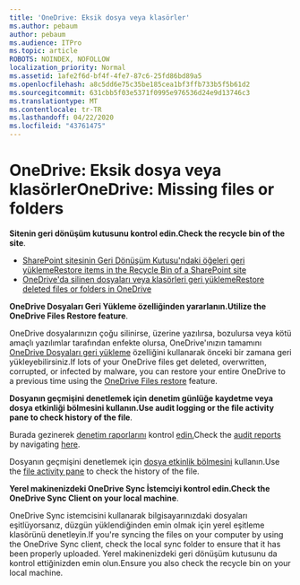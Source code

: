 ```yaml
---
title: 'OneDrive: Eksik dosya veya klasörler'
ms.author: pebaum
author: pebaum
ms.audience: ITPro
ms.topic: article
ROBOTS: NOINDEX, NOFOLLOW
localization_priority: Normal
ms.assetid: 1afe2f6d-bf4f-4fe7-87c6-25fd86bd89a5
ms.openlocfilehash: a8c5dd6e75c35be185cea1bf3ffb733b5f5b61d2
ms.sourcegitcommit: 631cbb5f03e5371f0995e976536d24e9d13746c3
ms.translationtype: MT
ms.contentlocale: tr-TR
ms.lasthandoff: 04/22/2020
ms.locfileid: "43761475"
---
```

# <a name="onedrive-missing-files-or-folders"></a><span data-ttu-id="2e16b-102">OneDrive: Eksik dosya veya klasörler</span><span class="sxs-lookup"><span data-stu-id="2e16b-102">OneDrive: Missing files or folders</span></span>

<span data-ttu-id="2e16b-103">**Sitenin geri dönüşüm kutusunu kontrol edin.**</span><span class="sxs-lookup"><span data-stu-id="2e16b-103">**Check the recycle bin of the site**.</span></span>

- [<span data-ttu-id="2e16b-104">SharePoint sitesinin Geri Dönüşüm Kutusu'ndaki öğeleri geri yükleme</span><span class="sxs-lookup"><span data-stu-id="2e16b-104">Restore items in the Recycle Bin of a SharePoint site</span></span>](https://support.office.com/article/restore-deleted-items-from-the-site-collection-recycle-bin-5fa924ee-16d7-487b-9a0a-021b9062d14b)
- [<span data-ttu-id="2e16b-105">OneDrive'da silinen dosyaları veya klasörleri geri yükleme</span><span class="sxs-lookup"><span data-stu-id="2e16b-105">Restore deleted files or folders in OneDrive</span></span>](https://support.office.com/article/Restore-deleted-files-or-folders-in-OneDrive-949ada80-0026-4db3-a953-c99083e6a84f)


<span data-ttu-id="2e16b-106">**OneDrive Dosyaları Geri Yükleme özelliğinden yararlanın.**</span><span class="sxs-lookup"><span data-stu-id="2e16b-106">**Utilize the OneDrive Files Restore feature**.</span></span> 

<span data-ttu-id="2e16b-107">OneDrive dosyalarınızın çoğu silinirse, üzerine yazılırsa, bozulursa veya kötü amaçlı yazılımlar tarafından enfekte olursa, OneDrive'ınızın tamamını [OneDrive Dosyaları geri yükleme](https://support.office.com/article/Restore-your-OneDrive-fa231298-759d-41cf-bcd0-25ac53eb8a15) özelliğini kullanarak önceki bir zamana geri yükleyebilirsiniz.</span><span class="sxs-lookup"><span data-stu-id="2e16b-107">If lots of your OneDrive files get deleted, overwritten, corrupted, or infected by malware, you can restore your entire OneDrive to a previous time using the [OneDrive Files restore](https://support.office.com/article/Restore-your-OneDrive-fa231298-759d-41cf-bcd0-25ac53eb8a15) feature.</span></span>


<span data-ttu-id="2e16b-108">**Dosyanın geçmişini denetlemek için denetim günlüğe kaydetme veya dosya etkinliği bölmesini kullanın.**</span><span class="sxs-lookup"><span data-stu-id="2e16b-108">**Use audit logging or the file activity pane to check history of the file**.</span></span>

<span data-ttu-id="2e16b-109">Burada gezinerek [denetim raporlarını](https://docs.microsoft.com/office365/securitycompliance/search-the-audit-log-in-security-and-compliance) kontrol [edin.](https://sip.protection.office.com/)</span><span class="sxs-lookup"><span data-stu-id="2e16b-109">Check the [audit reports](https://docs.microsoft.com/office365/securitycompliance/search-the-audit-log-in-security-and-compliance) by navigating [here](https://sip.protection.office.com/).</span></span>


<span data-ttu-id="2e16b-110">Dosyanın geçmişini denetlemek için [dosya etkinlik bölmesini](https://support.office.com/article/File-activity-in-a-document-library-6105ecda-1dd0-4f6f-9542-102bf5c0ffe0) kullanın.</span><span class="sxs-lookup"><span data-stu-id="2e16b-110">Use the [file activity pane](https://support.office.com/article/File-activity-in-a-document-library-6105ecda-1dd0-4f6f-9542-102bf5c0ffe0) to check the history of the file.</span></span>


<span data-ttu-id="2e16b-111">**Yerel makinenizdeki OneDrive Sync İstemciyi kontrol edin.**</span><span class="sxs-lookup"><span data-stu-id="2e16b-111">**Check the OneDrive Sync Client on your local machine**.</span></span>

<span data-ttu-id="2e16b-112">OneDrive Sync istemcisini kullanarak bilgisayarınızdaki dosyaları eşitlüyorsanız, düzgün yüklendiğinden emin olmak için yerel eşitleme klasörünü denetleyin.</span><span class="sxs-lookup"><span data-stu-id="2e16b-112">If you're syncing the files on your computer by using the OneDrive Sync client, check the local sync folder to ensure that it has been properly uploaded.</span></span> <span data-ttu-id="2e16b-113">Yerel makinenizdeki geri dönüşüm kutusunu da kontrol ettiğinizden emin olun.</span><span class="sxs-lookup"><span data-stu-id="2e16b-113">Ensure you also check the recycle bin on your local machine.</span></span>

